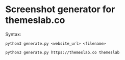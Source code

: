 # Screenshot generator for themeslab.co

Syntax:

    python3 generate.py <website_url> <filename>

    python3 generate.py https://themeslab.co themeslab


